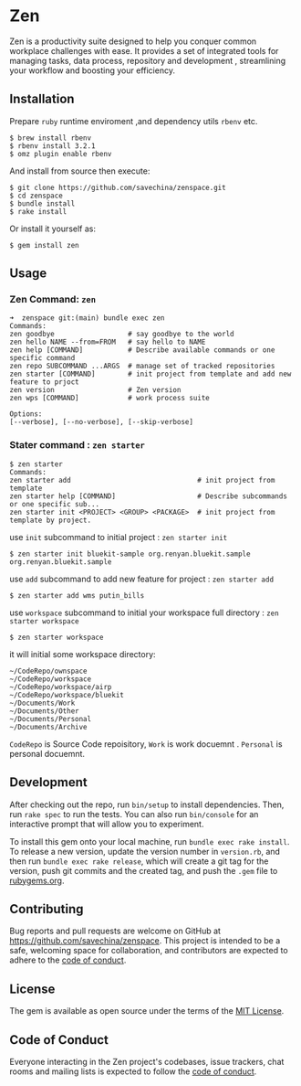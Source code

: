 # Zen

Zen is a productivity suite designed to help you conquer common workplace challenges with ease. It provides a set of integrated tools for managing tasks, data process, repository and development , streamlining your workflow and boosting your efficiency.

## Installation

Prepare `ruby` runtime enviroment ,and dependency utils `rbenv` etc.

    $ brew install rbenv 
    $ rbenv install 3.2.1
    $ omz plugin enable rbenv

And install from source then execute:

    $ git clone https://github.com/savechina/zenspace.git
    $ cd zenspace
    $ bundle install
    $ rake install

Or install it yourself as:

    $ gem install zen

## Usage

### Zen Command: `zen`

    ➜  zenspace git:(main) bundle exec zen
    Commands:
    zen goodbye                  # say goodbye to the world
    zen hello NAME --from=FROM   # say hello to NAME
    zen help [COMMAND]           # Describe available commands or one specific command
    zen repo SUBCOMMAND ...ARGS  # manage set of tracked repositories
    zen starter [COMMAND]        # init project from template and add new feature to prjoct
    zen version                  # Zen version
    zen wps [COMMAND]            # work process suite

    Options:
    [--verbose], [--no-verbose], [--skip-verbose]


### Stater command : `zen starter`

    $ zen starter 
    Commands:
    zen starter add                               # init project from template
    zen starter help [COMMAND]                    # Describe subcommands or one specific sub...
    zen starter init <PROJECT> <GROUP> <PACKAGE>  # init project from template by project.


use `init` subcommand to  initial project : `zen starter init `

    $ zen starter init bluekit-sample org.renyan.bluekit.sample  org.renyan.bluekit.sample

use `add` subcommand to  add new feature for project : `zen starter add `

    $ zen starter add wms putin_bills

use `workspace` subcommand to initial your workspace full directory : `zen starter workspace `

    $ zen starter workspace

it will initial some workspace directory:

    ~/CodeRepo/ownspace        
    ~/CodeRepo/workspace
    ~/CodeRepo/workspace/airp
    ~/CodeRepo/workspace/bluekit
    ~/Documents/Work
    ~/Documents/Other
    ~/Documents/Personal
    ~/Documents/Archive

`CodeRepo` is Source Code repoisitory, `Work` is work docuemnt . `Personal` is personal docuemnt. 

## Development

After checking out the repo, run `bin/setup` to install dependencies. Then, run `rake spec` to run the tests. You can also run `bin/console` for an interactive prompt that will allow you to experiment.

To install this gem onto your local machine, run `bundle exec rake install`. To release a new version, update the version number in `version.rb`, and then run `bundle exec rake release`, which will create a git tag for the version, push git commits and the created tag, and push the `.gem` file to [rubygems.org](https://rubygems.org).

## Contributing

Bug reports and pull requests are welcome on GitHub at https://github.com/savechina/zenspace. This project is intended to be a safe, welcoming space for collaboration, and contributors are expected to adhere to the [code of conduct](https://github.com/savechina/zenspace/blob/main/CODE_OF_CONDUCT.md).

## License

The gem is available as open source under the terms of the [MIT License](https://opensource.org/licenses/MIT).

## Code of Conduct

Everyone interacting in the Zen project's codebases, issue trackers, chat rooms and mailing lists is expected to follow the [code of conduct](https://github.com/savechina/zenspace/blob/main/CODE_OF_CONDUCT.md).
